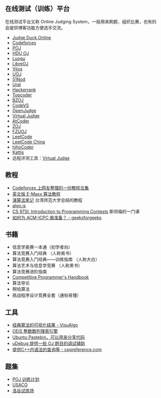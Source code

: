 ## 在线测试（训练）平台

在线测试平台又称 Online Judging System，一般用来刷题、组织比赛，也有的会提供博客功能方便选手交流。

- [Judge Duck Online](https://duck.ac/)
- [Codeforces](https://codeforces.com/)
- [POJ](http://poj.org/)
- [HDU OJ](http://acm.hdu.edu.cn/)
- [Luogu](http://www.luogu.org/)
- [LibreOJ](https://loj.ac/)
- [Vijos](https://vijos.org/)
- [UOJ](http://uoj.ac/)
- [51Nod](https://www.51nod.com/)
- [Ural](http://acm.timus.ru/)
- [Hackerrank](https://www.hackerrank.com/)
- [Topcoder](https://www.topcoder.com/)
- [BZOJ](https://www.lydsy.com/JudgeOnline/)
- [CodeVS](http://www.codevs.cn/)
- [OpenJudge](http://openjudge.cn/)
- [Virtual Judge](https://vjudge.net/)
- [AtCoder](https://atcoder.jp/)
- [ZOJ](http://acm.zju.edu.cn/onlinejudge/)
- [FZUOJ](http://acm.fzu.edu.cn/)
- [LeetCode](https://leetcode.com/)
- [LeetCode China](https://leetcode-cn.com/)
- [hihoCoder](https://hihocoder.com/)
- [Kattis](https://open.kattis.com/)
- 远程评测工具：[Virtual Judge](https://vjudge.net/)

## 教程

- [Codeforces 上网友整理的一份教程合集](http://codeforces.com/blog/entry/57282)
- [英文版 E-Maxx 算法教程](https://cp-algorithms.com/)
- [演算法笔记](http://www.csie.ntnu.edu.tw/~u91029/) 台湾师范大学总结的教程
- [algo.is](https://algo.is/t-414-aflv-competitive-programming-course-2016/)
- [CS 97SI: Introduction to Programming Contests](http://web.stanford.edu/class/cs97si/) 斯坦福的一门课
- [如何为 ACM-ICPC 做准备？ - geeksforgeeks](https://www.geeksforgeeks.org/how-to-prepare-for-acm-icpc/)

## 书籍

- 信息学奥赛一本通（初学者向）
- 算法竞赛入门经典 （人称紫书）
- 算法竞赛入门经典——训练指南 （人称大白）
- 算法艺术与信息学竞赛 （人称黑书）
- 算法竞赛进阶指南
- [Competitive Programmer's Handbook](https://cses.fi/book/index.html)
- 算法导论
- 啊哈算法
- 挑战程序设计竞赛全套（通俗易懂）

## 工具

- [经典算法的可视化结果 - VisuAlgo](https://visualgo.net/en)
- [OEIS 整数数列搜索引擎](https://oeis.org)
- [Ubuntu Pastebin，可以用来分享代码](https://paste.ubuntu.com)
- [uDebug 提供一些 OJ 题目的调试辅助](https://www.udebug.com)
- [提供C++内语法的查询等 - cppreference.com](https://en.cppreference.com/w/)

## 题集

- [POJ 训练计划](http://blog.csdn.net/skywalkert/article/details/46594541)
- [USACO](http://train.usaco.org/usacogate)
- [洛谷试炼场](https://www.luogu.org/training/mainpage)
